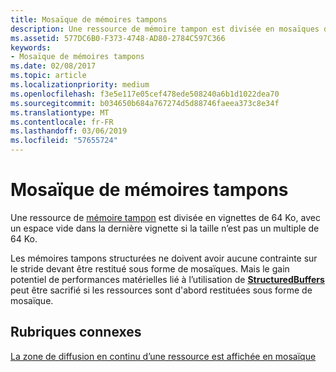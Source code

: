```yaml
---
title: Mosaïque de mémoires tampons
description: Une ressource de mémoire tampon est divisée en mosaïques de 64 Ko, avec un espace vide dans la dernière mosaïque si la taille n’est pas un multiple de 64 Ko.
ms.assetid: 577DC6B0-F373-4748-AD80-2784C597C366
keywords:
- Mosaïque de mémoires tampons
ms.date: 02/08/2017
ms.topic: article
ms.localizationpriority: medium
ms.openlocfilehash: f3e5e117e05cef478ede508240a6b1d1022dea70
ms.sourcegitcommit: b034650b684a767274d5d88746faeea373c8e34f
ms.translationtype: MT
ms.contentlocale: fr-FR
ms.lasthandoff: 03/06/2019
ms.locfileid: "57655724"
---
```

# <a name="buffer-tiling"></a>Mosaïque de mémoires tampons


Une ressource de [mémoire tampon](introduction-to-buffers.md) est divisée en vignettes de 64 Ko, avec un espace vide dans la dernière vignette si la taille n’est pas un multiple de 64 Ko.

Les mémoires tampons structurées ne doivent avoir aucune contrainte sur le stride devant être restitué sous forme de mosaïques. Mais le gain potentiel de performances matérielles lié à l’utilisation de [**StructuredBuffers**](https://msdn.microsoft.com/library/windows/desktop/ff471514) peut être sacrifié si les ressources sont d'abord restituées sous forme de mosaïque.

## <a name="span-idrelated-topicsspanrelated-topics"></a><span id="related-topics"></span>Rubriques connexes


[La zone de diffusion en continu d’une ressource est affichée en mosaïque](how-a-streaming-resource-s-area-is-tiled.md)

 

 




